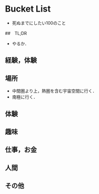 # Bucket List
- 死ぬまでにしたい100のこと

##　TL;DR
- やるか．

## 経験，体験

## 場所
- 中間圏より上，熱圏を含む宇宙空間に行く．
- 南極に行く．

## 体験

## 趣味

## 仕事，お金

## 人間

## その他